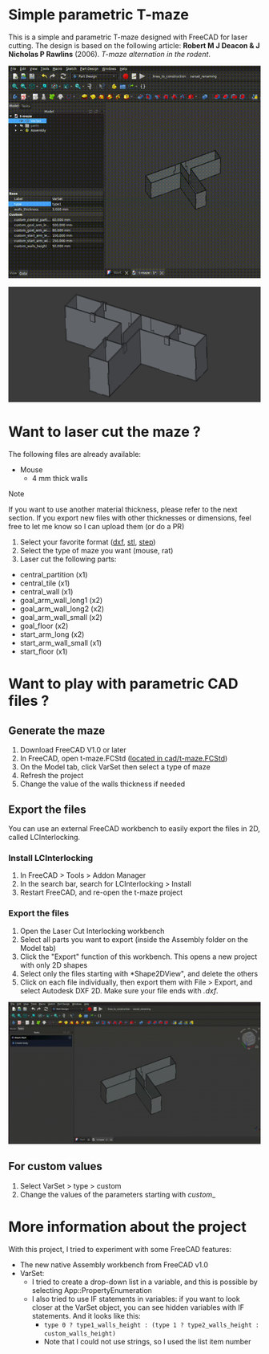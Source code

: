 # Simple parametric T-maze
This is a simple and parametric T-maze designed with FreeCAD for laser cutting.
The design is based on the following article: **Robert M J Deacon & J Nicholas P Rawlins** (2006). _T-maze alternation in the rodent_.

![Alt Text](img/parametric_tmaze_freecad.gif)

![Alt Text](img/tmaze_with_doors.png)

# Want to laser cut the maze ?
The following files are already available:
- Mouse
  - 4 mm thick walls

> [!NOTE]
> If you want to use another material thickness, please refer to the next section.
> If you export new files with other thicknesses or dimensions, feel free to let me know so I can upload them (or do a PR)

1. Select your favorite format ([dxf](dxf/), [stl](stl/), [step](step/))
2. Select the type of maze you want (mouse, rat)
3. Laser cut the following parts:
- central_partition (x1)
- central_tile (x1)
- central_wall (x1)
- goal_arm_wall_long1 (x2)
- goal_arm_wall_long2 (x2)
- goal_arm_wall_small (x2)
- goal_floor (x2)
- start_arm_long (x2)
- start_arm_wall_small (x1)
- start_floor (x1)

# Want to play with parametric CAD files ?

## Generate the maze
1. Download FreeCAD V1.0 or later
2. In FreeCAD, open t-maze.FCStd ([located in cad/t-maze.FCStd](cad/t-maze.FCStd))
3. On the Model tab, click VarSet then select a type of maze
4. Refresh the project
5. Change the value of the walls thickness if needed

## Export the files
You can use an external FreeCAD workbench to easily export the files in 2D, called LCInterlocking.

### Install LCInterlocking
1. In FreeCAD > Tools > Addon Manager
2. In the search bar, search for LCInterlocking > Install
3. Restart FreeCAD, and re-open the t-maze project

### Export the files
1. Open the Laser Cut Interlocking workbench
2. Select all parts you want to export (inside the Assembly folder on the Model tab)
3. Click the "Export" function of this workbench. This opens a new project with only 2D shapes
4. Select only the files starting with *Shape2DView", and delete the others
5. Click on each file individually, then export them with File > Export, and select Autodesk DXF 2D. Make sure your file ends with _.dxf_.

![Alt Text](img/lci_export.gif)

## For custom values
1. Select VarSet > type > custom
2. Change the values of the parameters starting with _custom__

# More information about the project
With this project, I tried to experiment with some FreeCAD features:
- The new native Assembly workbench from FreeCAD v1.0
- VarSet:
  - I tried to create a drop-down list in a variable, and this is possible by selecting App::PropertyEnumeration
  - I also tried to use IF statements in variables: if you want to look closer at the VarSet object, you can see hidden variables with IF statements. And it looks like this:
    - ```type 0 ? type1_walls_height : (type 1 ? type2_walls_height : custom_walls_height)```
    - Note that I could not use strings, so I used the list item number